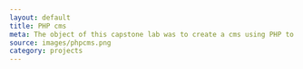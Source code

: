 ```yaml
---
layout: default
title: PHP cms
meta: The object of this capstone lab was to create a cms using PHP to house reviews for popular vacation sites
source: images/phpcms.png
category: projects
---
```

